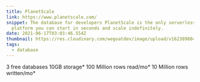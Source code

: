 ```yaml
---
title: PlanetScale
link: https://www.planetscale.com/
snippet: The database for developers PlanetScale is the only serverless database
  platform you can start in seconds and scale indefinitely.
date: 2021-06-17T03:03:46.554Z
thumbnail: https://res.cloudinary.com/wegoatdev/image/upload/v1623898842/freestuffdev/stuff/Screen_Shot_2021-06-17_at_11.00.03_AM.png
tags:
  - database
---
```

3 free databases
10GB storage*
100 Million rows read/mo*
10 Million rows written/mo*